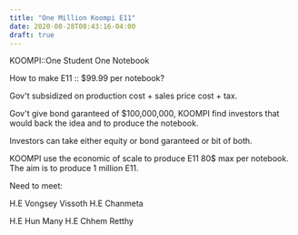 ```yaml
---
title: "One Million Koompi E11"
date: 2020-08-28T08:43:16-04:00
draft: true
---
```


KOOMPI::One Student One Notebook

How to make E11 :: $99.99 per notebook?

Gov't subsidized on production cost + sales price cost + tax.

Gov't give bond garanteed of $100,000,000,
KOOMPI find investors that would back the idea
and to produce the notebook. 

Investors can take either equity or bond garanteed or bit of both.

KOOMPI use the economic of scale to produce E11 80$ max per notebook.
The aim is to produce 1 million E11. 

Need to meet: 

H.E Vongsey Vissoth
H.E Chanmeta

H.E Hun Many
H.E Chhem Retthy
